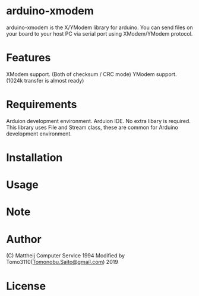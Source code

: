 # arduino-xmodem

arduino-xmodem is the X/YModem library for arduino.
You can send files on your board to your host PC via serial port
using XModem/YModem protocol.

# Features

XModem support. (Both of checksum / CRC mode)
YModem support. (1024k transfer is almost ready)

# Requirements

Arduion development environment.
Arduion IDE.
No extra libary is required.
This library uses File and Stream class, these are common for Arduino development environment.

# Installation

# Usage

# Note

# Author

(C) Mattheij Computer Service 1994
Modified by Tomo3110(Tomonobu.Saito@gmail.com) 2019

# License


